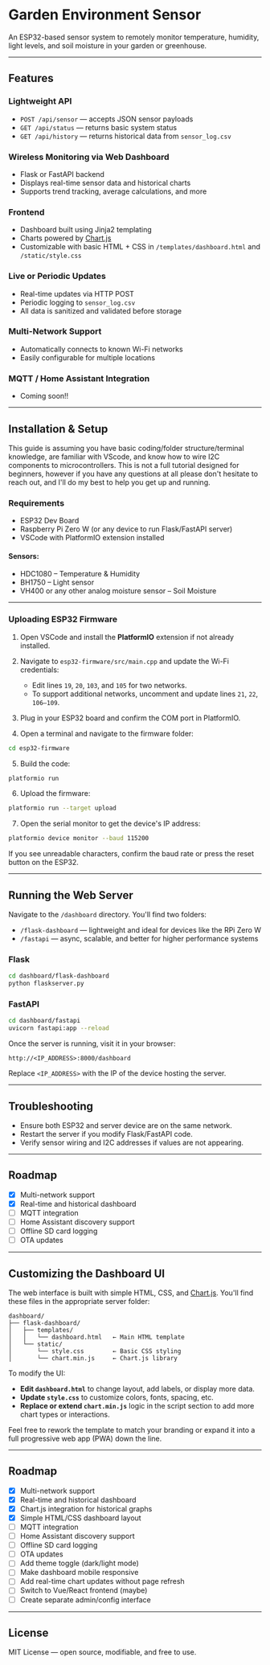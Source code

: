 # Garden Environment Sensor

An ESP32-based sensor system to remotely monitor temperature, humidity, light levels, and soil moisture in your garden or greenhouse.


---

## Features

### Lightweight API
- `POST /api/sensor` — accepts JSON sensor payloads  
- `GET /api/status` — returns basic system status  
- `GET /api/history` — returns historical data from `sensor_log.csv`

### Wireless Monitoring via Web Dashboard
- Flask or FastAPI backend
- Displays real-time sensor data and historical charts
- Supports trend tracking, average calculations, and more

### Frontend
- Dashboard built using Jinja2 templating
- Charts powered by [Chart.js](https://www.chartjs.org/)
- Customizable with basic HTML + CSS in `/templates/dashboard.html` and `/static/style.css`


### Live or Periodic Updates
- Real-time updates via HTTP POST
- Periodic logging to `sensor_log.csv`
- All data is sanitized and validated before storage

### Multi-Network Support
- Automatically connects to known Wi-Fi networks
- Easily configurable for multiple locations

### MQTT / Home Assistant Integration
- Coming soon!!

---

## Installation & Setup

This guide is assuming you have basic coding/folder structure/terminal knowledge, are familiar with VScode, and know how to wire I2C components to microcontrollers. This is not a full tutorial designed for beginners, however if you have any questions at all please don't hesitate to reach out, and I'll do my best to help you get up and running.

### Requirements

- ESP32 Dev Board  
- Raspberry Pi Zero W (or any device to run Flask/FastAPI server)  
- VSCode with PlatformIO extension installed  

#### Sensors:
- HDC1080 – Temperature & Humidity  
- BH1750 – Light sensor  
- VH400 or any other analog moisture sensor – Soil Moisture  

---

### Uploading ESP32 Firmware

1. Open VSCode and install the **PlatformIO** extension if not already installed.
2. Navigate to `esp32-firmware/src/main.cpp` and update the Wi-Fi credentials:
   - Edit lines `19`, `20`, `103`, and `105` for two networks.
   - To support additional networks, uncomment and update lines `21`, `22`, `106–109`.

3. Plug in your ESP32 board and confirm the COM port in PlatformIO.

4. Open a terminal and navigate to the firmware folder:

```bash
cd esp32-firmware
```

5. Build the code:

```bash
platformio run
```

6. Upload the firmware:

```bash
platformio run --target upload
```

7. Open the serial monitor to get the device's IP address:

```bash
platformio device monitor --baud 115200
```

If you see unreadable characters, confirm the baud rate or press the reset button on the ESP32.

---

## Running the Web Server

Navigate to the `/dashboard` directory. You'll find two folders:

- `/flask-dashboard` — lightweight and ideal for devices like the RPi Zero W  
- `/fastapi` — async, scalable, and better for higher performance systems

### Flask
```bash
cd dashboard/flask-dashboard
python flaskserver.py
```

### FastAPI
```bash
cd dashboard/fastapi
uvicorn fastapi:app --reload
```

Once the server is running, visit it in your browser:

```
http://<IP_ADDRESS>:8000/dashboard
```

Replace `<IP_ADDRESS>` with the IP of the device hosting the server.

---

## Troubleshooting

- Ensure both ESP32 and server device are on the same network.
- Restart the server if you modify Flask/FastAPI code.
- Verify sensor wiring and I2C addresses if values are not appearing.

---

## Roadmap

- [x] Multi-network support
- [x] Real-time and historical dashboard
- [ ] MQTT integration
- [ ] Home Assistant discovery support
- [ ] Offline SD card logging
- [ ] OTA updates

---

## Customizing the Dashboard UI

The web interface is built with simple HTML, CSS, and [Chart.js](https://www.chartjs.org/). You'll find these files in the appropriate server folder:

```
dashboard/
├── flask-dashboard/
│   ├── templates/
│   │   └── dashboard.html   ← Main HTML template
│   └── static/
│       └── style.css        ← Basic CSS styling
│       └── chart.min.js     ← Chart.js library
```

To modify the UI:
- **Edit `dashboard.html`** to change layout, add labels, or display more data.
- **Update `style.css`** to customize colors, fonts, spacing, etc.
- **Replace or extend `chart.min.js`** logic in the script section to add more chart types or interactions.

Feel free to rework the template to match your branding or expand it into a full progressive web app (PWA) down the line.

---

## Roadmap

- [x] Multi-network support
- [x] Real-time and historical dashboard
- [x] Chart.js integration for historical graphs
- [x] Simple HTML/CSS dashboard layout
- [ ] MQTT integration
- [ ] Home Assistant discovery support
- [ ] Offline SD card logging
- [ ] OTA updates
- [ ] Add theme toggle (dark/light mode)
- [ ] Make dashboard mobile responsive
- [ ] Add real-time chart updates without page refresh
- [ ] Switch to Vue/React frontend (maybe)
- [ ] Create separate admin/config interface

---

## License

MIT License — open source, modifiable, and free to use.
